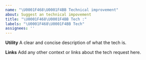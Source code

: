 ```yaml
---
name: "\U0001F468‍\U0001F4BB Technical improvement"
about: Suggest an technical impovement
title: "\U0001F468‍\U0001F4BB Tech :"
labels: "\U0001F468‍\U0001F4BB Tech"
assignees: ''
---
```


**Utility**
A clear and concise description of what the tech is.

**Links**
Add any other context or links about the tech request here.
